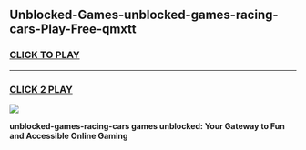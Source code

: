 
## Unblocked-Games-unblocked-games-racing-cars-Play-Free-qmxtt
<h3>
<a href="https://premium76.site?title=unblocked-games-racing-cars&ref=19M">CLICK TO PLAY</a></h3>
<hr>

<h3>
<a href="https://premium76.site?title=unblocked-games-racing-cars&ref=19M">CLICK 2 PLAY</a>
  
</h3>

<a href="https://premium76.site?title=unblocked-games-racing-cars&ref=19M"><img src="https://clearcache.store/games.png"></a>


**unblocked-games-racing-cars games unblocked: Your Gateway to Fun and Accessible Online Gaming**
